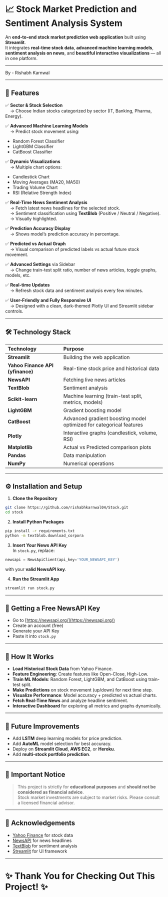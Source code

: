 # 📈 Stock Market Prediction and Sentiment Analysis System

An **end-to-end stock market prediction web application** built using **Streamlit**.  
It integrates **real-time stock data**, **advanced machine learning models**, **sentiment analysis on news**, and **beautiful interactive visualizations** — all in one platform.

---

By - Rishabh Karnwal

---

## 🚀 Features

✅ **Sector & Stock Selection**  
&nbsp;&nbsp;&nbsp;&nbsp;→ Choose Indian stocks categorized by sector (IT, Banking, Pharma, Energy).

✅ **Advanced Machine Learning Models**  
&nbsp;&nbsp;&nbsp;&nbsp;→ Predict stock movement using:
- Random Forest Classifier
- LightGBM Classifier
- CatBoost Classifier

✅ **Dynamic Visualizations**  
&nbsp;&nbsp;&nbsp;&nbsp;→ Multiple chart options:
- Candlestick Chart
- Moving Averages (MA20, MA50)
- Trading Volume Chart
- RSI (Relative Strength Index)

✅ **Real-Time News Sentiment Analysis**  
&nbsp;&nbsp;&nbsp;&nbsp;→ Fetch latest news headlines for the selected stock.  
&nbsp;&nbsp;&nbsp;&nbsp;→ Sentiment classification using **TextBlob** (Positive / Neutral / Negative).  
&nbsp;&nbsp;&nbsp;&nbsp;→ Visually highlighted.

✅ **Prediction Accuracy Display**  
&nbsp;&nbsp;&nbsp;&nbsp;→ Shows model’s prediction accuracy in percentage.

✅ **Predicted vs Actual Graph**  
&nbsp;&nbsp;&nbsp;&nbsp;→ Visual comparison of predicted labels vs actual future stock movement.

✅ **Advanced Settings** via Sidebar  
&nbsp;&nbsp;&nbsp;&nbsp;→ Change train-test split ratio, number of news articles, toggle graphs, models, etc.

✅ **Real-time Updates**  
&nbsp;&nbsp;&nbsp;&nbsp;→ Refresh stock data and sentiment analysis every few minutes.

✅ **User-Friendly and Fully Responsive UI**  
&nbsp;&nbsp;&nbsp;&nbsp;→ Designed with a clean, dark-themed Plotly UI and Streamlit sidebar controls.

---

## 🛠️ Technology Stack

| Technology | Purpose |
|:-----------|:--------|
| **Streamlit** | Building the web application |
| **Yahoo Finance API (yfinance)** | Real-time stock price and historical data |
| **NewsAPI** | Fetching live news articles |
| **TextBlob** | Sentiment analysis |
| **Scikit-learn** | Machine learning (train-test split, metrics, models) |
| **LightGBM** | Gradient boosting model |
| **CatBoost** | Advanced gradient boosting model optimized for categorical features |
| **Plotly** | Interactive graphs (candlestick, volume, RSI) |
| **Matplotlib** | Actual vs Predicted comparison plots |
| **Pandas** | Data manipulation |
| **NumPy** | Numerical operations |

---

## ⚙️ Installation and Setup

1. **Clone the Repository**  
```bash
git clone https://github.com/rishabhkarnwal04/Stock.git
cd stock
```

2. **Install Python Packages**  
```bash
pip install -r requirements.txt
python -m textblob.download_corpora
```

3. **Insert Your News API Key**  
In `stock.py`, replace:
```python
newsapi = NewsApiClient(api_key='YOUR_NEWSAPI_KEY')
```
with your **valid NewsAPI key**.

4. **Run the Streamlit App**  
```bash
streamlit run stock.py
```

---

## 🔑 Getting a Free NewsAPI Key

- Go to [https://newsapi.org/](https://newsapi.org/)
- Create an account (free)
- Generate your API Key
- Paste it into `stock.py`

---

## 🧪 How It Works

- **Load Historical Stock Data** from Yahoo Finance.
- **Feature Engineering**: Create features like Open-Close, High-Low.
- **Train ML Models**: Random Forest, LightGBM, and CatBoost using train-test split.
- **Make Predictions** on stock movement (up/down) for next time step.
- **Visualize Performance**: Model accuracy + predicted vs actual charts.
- **Fetch Real-Time News** and analyze headline sentiment.
- **Interactive Dashboard** for exploring all metrics and graphs dynamically.

---

## 💬 Future Improvements

- Add **LSTM** deep learning models for price prediction.
- Add **AutoML** model selection for best accuracy.
- Deploy on **Streamlit Cloud**, **AWS EC2**, or **Heroku**.
- Add **multi-stock portfolio prediction**.

---

## 📢 Important Notice

> This project is strictly for **educational purposes** and **should not be considered as financial advice**.  
> Stock market investments are subject to market risks. Please consult a licensed financial advisor.

---

## 🙌 Acknowledgements

- [Yahoo Finance](https://finance.yahoo.com/) for stock data
- [NewsAPI](https://newsapi.org/) for news headlines
- [TextBlob](https://textblob.readthedocs.io/en/dev/) for sentiment analysis
- [Streamlit](https://streamlit.io/) for UI framework

---

# ✨ Thank You for Checking Out This Project! ✨
